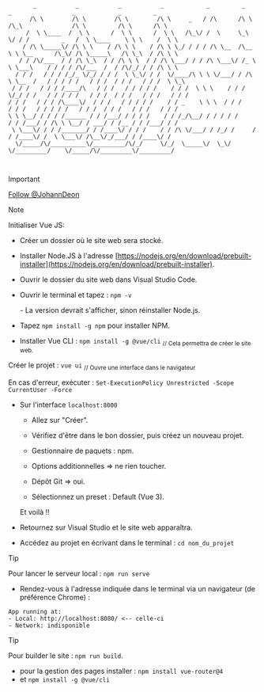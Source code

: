 ```
       _           _           _           _            _         _     _                 _            _         _       
      /\ \        /\ \        /\ \        /\ \     _   / /\      /\ \  /\_\              /\ \         /\ \      /\ \     
     /  \ \____  /  \ \      /  \ \      /  \ \   /\_\/ /  \     \_\ \/ / /         _   /  \ \____    \ \ \    /  \ \    
    / /\ \_____\/ /\ \ \    / /\ \ \    / /\ \ \_/ / / / /\ \__  /\__ \ \ \__      /\_\/ /\ \_____\   /\ \_\  / /\ \ \   
   / / /\/___  / / /\ \_\  / / /\ \ \  / / /\ \___/ / / /\ \___\/ /_ \ \ \___\    / / / / /\/___  /  / /\/_/ / / /\ \ \  
  / / /   / / / /_/_ \/_/ / / /  \ \_\/ / /  \/____/\ \ \ \/___/ / /\ \ \__  /   / / / / /   / / /  / / /   / / /  \ \_\ 
 / / /   / / / /____/\   / / /   / / / / /    / / /  \ \ \    / / /  \/_/ / /   / / / / /   / / /  / / /   / / /   / / / 
/ / /   / / / /\____\/  / / /   / / / / /    / / _    \ \ \  / / /     / / /   / / / / /   / / /  / / /   / / /   / / /  
\ \ \__/ / / / /______ / / /___/ / / / /    / / /_/\__/ / / / / /     / / /___/ / /\ \ \__/ / ___/ / /__ / / /___/ / /   
 \ \___\/ / / /_______/ / /____\/ / / /    / / /\ \/___/ / /_/ /     / / /____\/ /  \ \___\/ /\__\/_/___/ / /____\/ /    
  \/_____/\/__________\/_________/\/_/     \/_/  \_____\/  \_\/      \/_________/    \/_____/\/_________\/_________/     
                                                                                                                         


```
> [!IMPORTANT]
><a class="github-button" href="https://github.com/JohannDeon" aria-label="Follow @JohannDeon on GitHub">Follow @JohannDeon</a>

> [!NOTE]
> Initialiser Vue JS:

- Créer un dossier où le site web sera stocké.

- Installer Node.JS à l'adresse [https://nodejs.org/en/download/prebuilt-installer](https://nodejs.org/en/download/prebuilt-installer).

- Ouvrir le dossier du site web dans Visual Studio Code.

- Ouvrir le terminal et tapez : ```npm -v```
  <p>- La version devrait s'afficher, sinon réinstaller Node.js.</p>
<p/>
<p/>	
	
- Tapez `npm install -g npm` pour installer NPM.

- Installer Vue CLI : ```npm install -g @vue/cli``` 		<sub>// Cela permettra de créer le site web.</sub>


Créer le projet : ```vue ui```			<sub>// Ouvre une interface dans le navigateur</sub>

En cas d'erreur, exécuter : ```Set-ExecutionPolicy Unrestricted -Scope CurrentUser -Force```


- Sur l'interface `localhost:8000`
	- Allez sur "Créer".
	- Vérifiez d'être dans le bon dossier, puis créez un nouveau projet.
	- Gestionnaire de paquets : npm.
 	- Options additionnelles => ne rien toucher.
  	- Dépôt Git => oui.

	- Sélectionnez un preset : Default (Vue 3).
 
    Et voilà !!

- Retournez sur Visual Studio et le site web apparaîtra.
- Accédez au projet en écrivant dans le terminal : ```cd nom_du_projet```


> [!TIP]
> Pour lancer le serveur local : ```npm run serve``` 
>	- Rendez-vous à l'adresse indiquée dans le terminal via un navigateur (de préférence Chrome) : 

```
App running at: 
- Local: http://localhost:8080/ <-- celle-ci
- Network: indisponible

```

>[!TIP]
> Pour builder le site : ```npm run build```.

- pour la gestion des pages installer : ```npm install vue-router@4```
- et ```npm install -g @vue/cli```























		





